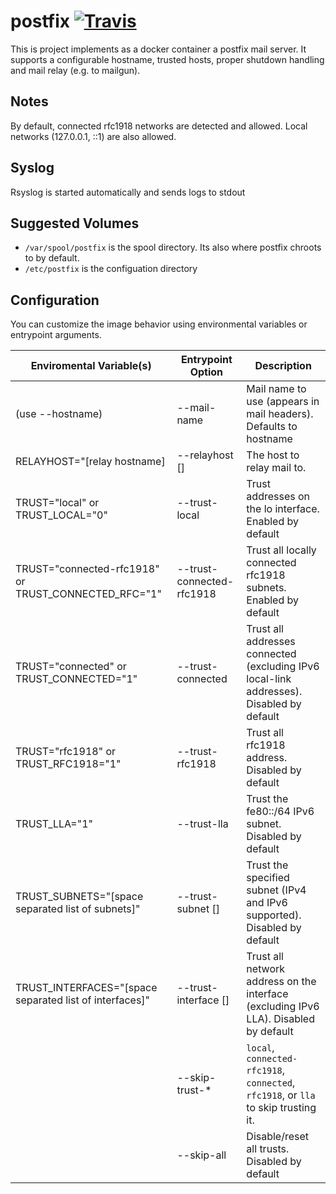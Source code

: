 # postfix [![Travis](https://img.shields.io/travis/cloudposse/postfix.svg)]()

This is project implements as a docker container a postfix mail server. It supports a configurable hostname, trusted hosts, proper
shutdown handling and mail relay (e.g. to mailgun).

## Notes

By default, connected rfc1918 networks are detected and allowed. Local networks 
(127.0.0.1, ::1) are also allowed.

## Syslog

Rsyslog is started automatically and sends logs to stdout

## Suggested Volumes

  * `/var/spool/postfix` is the spool directory. Its also where postfix chroots to by default.
  * `/etc/postfix` is the configuation directory
  
## Configuration

You can customize the image behavior using environmental variables or entrypoint
arguments.


| Enviromental Variable(s)                                | Entrypoint Option                                                                                      | Description                                                                              |
|---------------------------------------------------------|--------------------------------------------------------------------------------------------------------|------------------------------------------------------------------------------------------|
| (use --hostname)                                        | --mail-name                                                                                            | Mail name to use (appears in mail headers). Defaults to hostname                         |
| RELAYHOST="[relay hostname]                             | --relayhost []                                                                                         | The host to relay mail to.                                                               |
| TRUST="local" or TRUST_LOCAL="0"                        | --trust-local                                                                                          | Trust addresses on the lo interface. Enabled by default                                  |
| TRUST="connected-rfc1918" or TRUST_CONNECTED_RFC="1"    | --trust-connected-rfc1918                                                                              | Trust all locally connected rfc1918 subnets. Enabled by default                          |
| TRUST="connected" or TRUST_CONNECTED="1"                | --trust-connected                                                                                      | Trust all addresses connected (excluding IPv6 local-link addresses). Disabled by default |
| TRUST="rfc1918" or TRUST_RFC1918="1"                    | --trust-rfc1918                                                                                        | Trust all rfc1918 address. Disabled by default                                           |
| TRUST_LLA="1"                                           | --trust-lla                                                                                            | Trust the fe80::/64 IPv6 subnet. Disabled by default                                     |
| TRUST_SUBNETS="[space separated list of subnets]"       | --trust-subnet []                                                                                      | Trust the specified subnet (IPv4 and IPv6 supported). Disabled by default                |
| TRUST_INTERFACES="[space separated list of interfaces]" | --trust-interface []                                                                                   | Trust all network address on the interface (excluding IPv6 LLA). Disabled by default     |
|                                                         | --skip-trust-*                                                                                         | `local`, `connected-rfc1918`, `connected`, `rfc1918`, or `lla` to skip trusting it.      |
|                                                         | --skip-all                                                                                             | Disable/reset all trusts. Disabled by default                                            |


